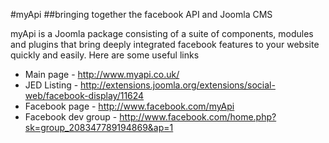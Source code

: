 #myApi
##bringing together the facebook API and Joomla CMS

myApi is a Joomla package consisting of a suite of components, modules and plugins that bring deeply integrated facebook features to your website quickly and easily.
Here are some useful links 
- Main page 	- http://www.myapi.co.uk/
- JED Listing 	- http://extensions.joomla.org/extensions/social-web/facebook-display/11624
- Facebook page - http://www.facebook.com/myApi
- Facebook dev group - http://www.facebook.com/home.php?sk=group_208347789194869&ap=1
